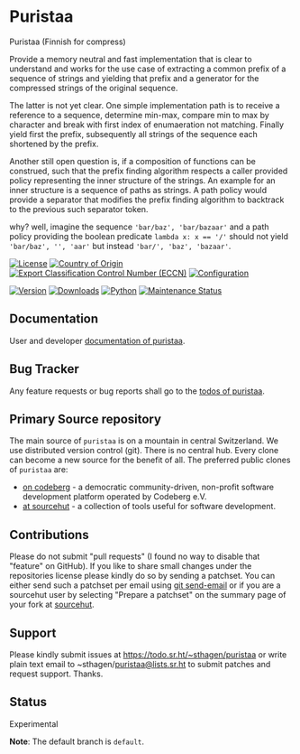 # Puristaa

Puristaa (Finnish for compress)

Provide a memory neutral and fast implementation that is clear to understand and works for the use case of extracting a common prefix of a sequence of strings and yielding that prefix and a generator for the compressed strings of the original sequence.

The latter is not yet clear. One simple implementation path is to receive a reference to a sequence, determine min-max, compare min to max by character and break with first index of enumaeration not matching. Finally yield first the prefix, subsequently all strings of the sequence each shortened by the prefix.

Another still open question is, if a composition of functions can be construed, such that the prefix finding algorithm respects a caller provided policy representing the inner structure of the strings.
 An example for an inner structure is a sequence of paths as strings. A path policy would provide a separator that modifies the prefix finding algorithm to backtrack to the previous such separator token.

why? well, imagine the sequence `'bar/baz', 'bar/bazaar'` and a path policy providing the boolean predicate `lambda x: x == '/'` should not yield `'bar/baz', '', 'aar'` but instead `'bar/', 'baz', 'bazaar'`.

[![License](https://git.sr.ht/~sthagen/puristaa/blob/default/docs/badges/license-spdx-mit.svg)](https://git.sr.ht/~sthagen/puristaa/tree/default/item/LICENSE)
[![Country of Origin](https://git.sr.ht/~sthagen/puristaa/blob/default/docs/badges/country-of-origin-name-switzerland-neutral.svg)](https://git.sr.ht/~sthagen/puristaa/tree/default/item/COUNTRY-OF-ORIGIN)
[![Export Classification Control Number (ECCN)](https://git.sr.ht/~sthagen/puristaa/blob/default/docs/badges/export-control-classification-number_eccn-ear99-neutral.svg)](https://git.sr.ht/~sthagen/puristaa/tree/default/item/EXPORT-CONTROL-CLASSIFICATION-NUMBER)
[![Configuration](https://git.sr.ht/~sthagen/puristaa/blob/default/docs/badges/configuration-sbom.svg)](https://git.sr.ht/~sthagen/puristaa/tree/default/item/docs/third-party/README.md)

[![Version](https://git.sr.ht/~sthagen/puristaa/blob/default/docs/badges/latest-release.svg)](https://pypi.python.org/pypi/puristaa/)
[![Downloads](https://git.sr.ht/~sthagen/puristaa/blob/default/docs/badges/downloads-per-month.svg)](https://pepy.tech/project/puristaa)
[![Python](https://git.sr.ht/~sthagen/puristaa/blob/default/docs/badges/python-versions.svg)](https://pypi.python.org/pypi/puristaa/)
[![Maintenance Status](https://git.sr.ht/~sthagen/puristaa/blob/default/docs/badges/commits-per-year.svg)](https://git.sr.ht/~sthagen/puristaa/log)

## Documentation

User and developer [documentation of puristaa](https://codes.dilettant.life/docs/puristaa).

## Bug Tracker

Any feature requests or bug reports shall go to the [todos of puristaa](https://todo.sr.ht/~sthagen/puristaa).

## Primary Source repository

The main source of `puristaa` is on a mountain in central Switzerland.
We use distributed version control (git).
There is no central hub.
Every clone can become a new source for the benefit of all.
The preferred public clones of `puristaa` are:

* [on codeberg](https://codeberg.org/sthagen/puristaa) - a democratic community-driven, non-profit software development platform operated by Codeberg e.V.
* [at sourcehut](https://git.sr.ht/~sthagen/puristaa) - a collection of tools useful for software development.

## Contributions

Please do not submit "pull requests" (I found no way to disable that "feature" on GitHub).
If you like to share small changes under the repositories license please kindly do so by sending a patchset.
You can either send such a patchset per email using [git send-email](https://git-send-email.io) or 
if you are a sourcehut user by selecting "Prepare a patchset" on the summary page of your fork at [sourcehut](https://git.sr.ht/).

## Support

Please kindly submit issues at https://todo.sr.ht/~sthagen/puristaa or write plain text email to ~sthagen/puristaa@lists.sr.ht to submit patches and request support. Thanks.

## Status

Experimental

**Note**: The default branch is `default`.
